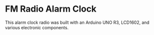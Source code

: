 # FM Radio Alarm Clock 
This alarm clock radio was built with an Arduino UNO R3, LCD1602, and various electronic components. 